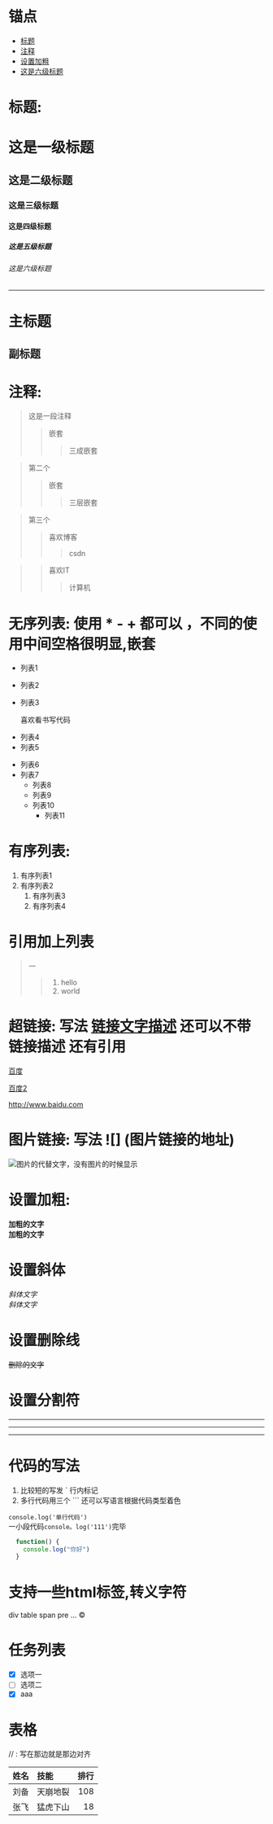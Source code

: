 # 锚点
  - [标题](#标题)
  - [注释](#注释)
  - [设置加粗](#设置加粗)
  - [这是六级标题](#这是六级标题)

# 标题:
  # 这是一级标题
  ## 这是二级标题
  ### 这是三级标题
  #### 这是四级标题
  ##### 这是五级标题
  ###### 这是六级标题
  ----------------------------------------------------------------
  主标题
  =======================
  
  副标题
  -----------------------

# 注释:
  > 这是一段注释
  >> 嵌套
  >>> 三成嵌套  
  
  > 第二个
  >> 嵌套
  >>> 三层嵌套

  > 第三个
  >> 喜欢博客
  >>> csdn
  
  >> 喜欢IT
  >>> 计算机

# 无序列表: 使用 * - + 都可以 ，不同的使用中间空格很明显,嵌套
  * 列表1
  * 列表2
  * 列表3

      喜欢看书写代码
      
  + 列表4
  + 列表5
  - 列表6
  - 列表7
    - 列表8
    - 列表9
    * 列表10
      * 列表11

# 有序列表:
  1. 有序列表1
  2. 有序列表2
      1. 有序列表3
      2. 有序列表4

# 引用加上列表
  > 一
  >> 1. hello
  >> 2. world

# 超链接: 写法 [链接文字描述](链接地址)  还可以不带链接描述 还有引用

  [百度](http://www.baidu.com "title 百度一下")

  [百度2][2]

  http://www.baidu.com

  [2]: http://www.jd.com "百度2下"


# 图片链接: 写法 ![]  (图片链接的地址)
![图片的代替文字，没有图片的时候显示](https://www.baidu.com/img/bd_logo1.png?where=super "title 百度图片")

# 设置加粗:
   **加粗的文字**   
   __加粗的文字__

# 设置斜体
  *斜体文字*   
  _斜体文字_

# 设置删除线
  ~~删除的文字~~

# 设置分割符

*******************************************
________________________________________
------------------------------------------


# 代码的写法
  1. 比较短的写发 ` 行内标记
  2. 多行代码用三个 ```  还可以写语言根据代码类型着色
  
  `console.log('单行代码')`   
  一小段代码`console。log('111')`完毕   
  

  ``` javascript
    function() {
      console.log("你好")
    }
  ```

# 支持一些html标签,转义字符
 div table span pre ...  &copy;

#  任务列表
  - [x] 选项一
  - [ ] 选项二
  - [x] aaa

#   表格 

 //  : 写在那边就是那边对齐

姓名|技能|排行
|----|:------|---:|        
|刘备|天崩地裂|108|
|张飞|猛虎下山|18|